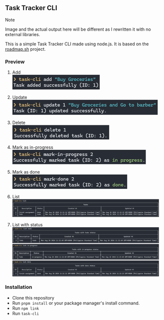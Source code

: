 ## Task Tracker CLI

> [!NOTE]  
> Image and the actual output here will be different as I rewritten it with no external libraries.

This is a simple Task Tracker CLI made using node.js. It is based on the [roadmap.sh](https://roadmap.sh/projects/task-tracker) project.

### Preview

1. Add  
   ![task-cli add](./images/task-cli-add.png)

2. Update  
   ![task-cli update](./images/task-cli-update.png)

3. Delete  
   ![task-cli delete](./images/task-cli-delete.png)

4. Mark as in-progress  
   ![task-cli mark-in-progress](./images/task-cli-mark-in-progress.png)

5. Mark as done  
   ![task-cli mark-done](./images/task-cli-mark-done.png)

6. List
   ![task-cli list](./images/task-cli-list.png)

7. List with status
   ![task-cli list todo](./images/task-cli-list-todo.png)
   ![task-cli list in-progress](./images/task-cli-list-in-progress.png)
   ![task-cli list done](./images/task-cli-list-done.png)

### Installation

-   Clone this repository
-   Run `pnpm install` or your package manager's install command.
-   Run `npm link`
-   Run `task-cli`

